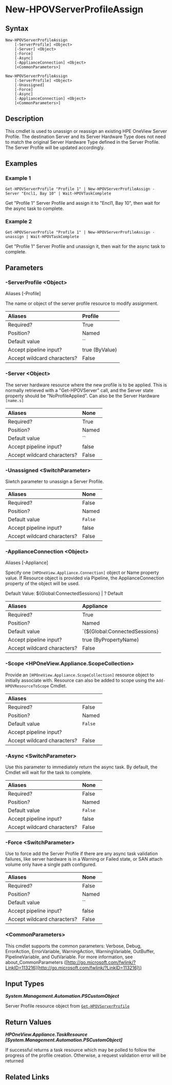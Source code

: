 ﻿---
description: Unassign or Reassign an existing Server Profile.
---

# New-HPOVServerProfileAssign

## Syntax

```text
New-HPOVServerProfileAssign
    [-ServerProfile] <Object>
    [-Server] <Object>
    [-Force]
    [-Async]
    [-ApplianceConnection] <Object>
    [<CommonParameters>]
```

```text
New-HPOVServerProfileAssign
    [-ServerProfile] <Object>
    [-Unassigned]
    [-Force]
    [-Async]
    [-ApplianceConnection] <Object>
    [<CommonParameters>]
```

## Description

This cmdlet is used to unassign or reassign an existing HPE OneView Server Profile.  The destination Server and its Server Hardware Type does not need to match the original Server Hardware Type defined in the Server Profile.  The Server Profile will be updated accordingly.

## Examples

###  Example 1 

```text
Get-HPOVServerProfile "Profile 1" | New-HPOVServerProfileAssign -Server "Encl1, Bay 10" | Wait-HPOVTaskComplete

```

Get "Profile 1" Server Profile and assign it to "Encl1, Bay 10", then wait for the async task to complete.

###  Example 2 

```text
Get-HPOVServerProfile "Profile 1" | New-HPOVServerProfileAssign -unassign | Wait-HPOVTaskComplete

```

Get "Profile 1" Server Profile and unassign it, then wait for the async task to complete.

## Parameters

### -ServerProfile &lt;Object&gt;

Aliases [-Profile]

The name or object of the server profile resource to modify assignment.

| Aliases | Profile |
| :--- | :--- |
| Required? | True |
| Position? | Named |
| Default value | `` |
| Accept pipeline input? | true (ByValue) |
| Accept wildcard characters? | False |

### -Server &lt;Object&gt;

The server hardware resource where the new profile is to be applied.  This is normally retrieved with a "Get-HPOVServer" call, and the Server state property should be "NoProfileApplied".  Can also be the Server Hardware `[name.s]`

| Aliases | None |
| :--- | :--- |
| Required? | True |
| Position? | Named |
| Default value | `` |
| Accept pipeline input? | false |
| Accept wildcard characters? | False |

### -Unassigned &lt;SwitchParameter&gt;

Siwtch parameter to unassign a Server Profile.

| Aliases | None |
| :--- | :--- |
| Required? | False |
| Position? | Named |
| Default value | `False` |
| Accept pipeline input? | false |
| Accept wildcard characters? | False |

### -ApplianceConnection &lt;Object&gt;

Aliases [-Appliance]

Specify one `[HPOneView.Appliance.Connection]` object or Name property value. If Resource object is provided via Pipeline, the ApplianceConnection property of the object will be used.

Default Value: ${Global:ConnectedSessions} | ? Default

| Aliases | Appliance |
| :--- | :--- |
| Required? | True |
| Position? | Named |
| Default value | `(${Global:ConnectedSessions} | ? Default)` |
| Accept pipeline input? | true (ByPropertyName) |
| Accept wildcard characters? | False |

### -Scope &lt;HPOneView.Appliance.ScopeCollection&gt;

Provide an `[HPOneView.Appliance.ScopeCollection]` resource object to initially associate with.  Resource can also be added to scope using the `Add-HPOVResourceToScope` Cmdlet.

| Aliases |  |
| :--- | :--- |
| Required? | False |
| Position? | Named |
| Default value | `False` |
| Accept pipeline input? |  |
| Accept wildcard characters? | False |

### -Async &lt;SwitchParameter&gt;

Use this parameter to immediately return the async task.  By default, the Cmdlet will wait for the task to complete.

| Aliases | None |
| :--- | :--- |
| Required? | False |
| Position? | Named |
| Default value | `False` |
| Accept pipeline input? | false |
| Accept wildcard characters? | False |

### -Force &lt;SwitchParameter&gt;

Use to force add the Server Profile if there are any async task validation failures, like server hardware is in a Warning or Failed state, or SAN attach volume only have a single path configured.

| Aliases | None |
| :--- | :--- |
| Required? | False |
| Position? | Named |
| Default value | `` |
| Accept pipeline input? | false |
| Accept wildcard characters? | False |

### &lt;CommonParameters&gt;

This cmdlet supports the common parameters: Verbose, Debug, ErrorAction, ErrorVariable, WarningAction, WarningVariable, OutBuffer, PipelineVariable, and OutVariable. For more information, see about\_CommonParameters \([http://go.microsoft.com/fwlink/?LinkID=113216](http://go.microsoft.com/fwlink/?LinkID=113216)\)

## Input Types

_**System.Management.Automation.PSCustomObject**_

Server Profile resource object from [`Get-HPOVServerProfile`](get-hpovserverprofile.md)

## Return Values

_**HPOneView.Appliance.TaskResource [System.Management.Automation.PSCustomObject]**_

If successful returns a task resource which may be polled to follow the progress of the profile creation.  Otherwise, a request validation error will be returned

## Related Links

